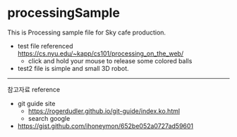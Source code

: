 # processingSample

This is Processing sample file for Sky cafe production.

- test file referenced https://cs.nyu.edu/~kapp/cs101/processing_on_the_web/ 
  - click and hold your mouse to release some colored balls
- test2 file is simple and small 3D robot.

* * *
참고자료 reference

- git guide site
  - https://rogerdudler.github.io/git-guide/index.ko.html
  - search google
- https://gist.github.com/ihoneymon/652be052a0727ad59601
